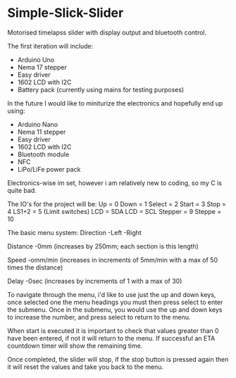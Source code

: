 # Simple-Slick-Slider
Motorised timelapss slider with display output and bluetooth control.

The first iteration will include:
- Arduino Uno
- Nema 17 stepper
- Easy driver
- 1602 LCD with I2C 
- Battery pack (currently using mains for testing purposes)

In the future I would like to miniturize the electronics and hopefully end up using:
- Arduino Nano
- Nema 11 stepper
- Easy driver
- 1602 LCD with I2C
- Bluetooth module
- NFC
- LiPo/LiFe power pack

Electronics-wise im set, however i am relatively new to coding, so my C is quite bad. 

The IO's for the project will be:
Up = 0
Down = 1
Select = 2
Start = 3
Stop = 4
LS1+2 = 5 (Limit switches)
LCD = SDA
LCD = SCL
Stepper = 9
Steppe  = 10

The basic menu system:
Direction
  -Left
  -Right

Distance
  -0mm      (increases by 250mm; each section is this length)

Speed
  -omm/min  (increases in increments of 5mm/min with a max of 50 times the distance)

Delay
  -0sec     (increases by increments of 1 with a max of 30)
  
To navigate through the menu, i'd like to use just the up and down keys, once selected one the menu headings you must then
press select to enter the submenu. Once in the submenu, you would use the up and down keys to increase the number, and press 
select to return to the menu.

When start is executed it is important to check that values greater than 0 have been entered, if not it will return to the 
menu. If successful an ETA countdown timer will show the remaining time.

Once completed, the slider will stop, if the stop button is pressed again then it will reset the values and take you back to
the menu. 



